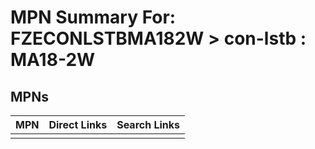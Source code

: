 



# MPN Summary For: FZECONLSTBMA182W > con-lstb : MA18-2W

## MPNs
  

|MPN|Direct Links|Search Links|
| :--- | :--- | :--- |
||||
